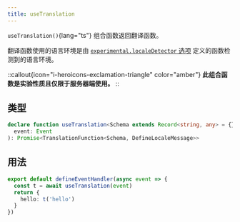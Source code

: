 ```yaml
---
title: useTranslation
---
```


`useTranslation()`{lang="ts"} 组合函数返回翻译函数。

翻译函数使用的语言环境是由 [`experimental.localeDetector` 选项](/docs/api/options#experimental) 定义的函数检测到的语言环境。

::callout{icon="i-heroicons-exclamation-triangle" color="amber"}
**此组合函数是实验性质且仅限于服务器端使用。**
::

## 类型

```ts
declare function useTranslation<Schema extends Record<string, any> = {}, Event extends H3Event = H3Event>(
  event: Event
): Promise<TranslationFunction<Schema, DefineLocaleMessage>>
```

## 用法

```ts
export default defineEventHandler(async event => {
  const t = await useTranslation(event)
  return {
    hello: t('hello')
  }
})
```